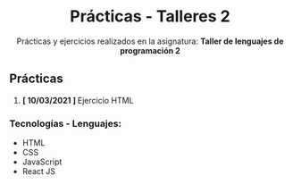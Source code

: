 <div style="text-align: center;">

<h1> Prácticas - Talleres 2 </h1> 

<span> Prácticas y ejercicios realizados en la asignatura: <b> Taller de lenguajes de programación 2  </b></span>

</div>

<h2> Prácticas </h2>
<ol>
    <li> <b> [ 10/03/2021 ] </b> Ejercicio HTML </li>
</ol>

### Tecnologías - Lenguajes:
- HTML
- CSS
- JavaScript
- React JS